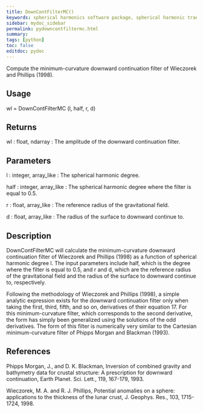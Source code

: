 ```yaml
---
title: DownContFilterMC()
keywords: spherical harmonics software package, spherical harmonic transform, legendre functions, multitaper spectral analysis, Python, gravity, magnetic field
sidebar: mydoc_sidebar
permalink: pydowncontfiltermc.html
summary:
tags: [python]
toc: false
editdoc: pydoc
---
```


Compute the minimum-curvature downward continuation filter of Wieczorek and Phillips (1998).

## Usage

wl = DownContFilterMC (l, half, r, d)

## Returns

wl : float, ndarray
:   The amplitude of the downward continuation filter.

## Parameters

l : integer, array_like
:   The spherical harmonic degree.

half : integer, array_like
:   The spherical harmonic degree where the filter is equal to 0.5.

r : float, array_like
:   The reference radius of the gravitational field.

d : float, array_like
:   The radius of the surface to downward continue to.

## Description

DownContFilterMC will calculate the minimum-curvature downward continuation filter of Wieczorek and Phillips (1998) as a function of spherical harmonic degree l. The input parameters include half, which is the degree where the filter is equal to 0.5, and r and d, which are the reference radius of the gravitational field and the radius of the surface to downward continue to, respectively.

Following the methodology of Wieczorek and Phillips (1998), a simple analytic expression exists for the downward continuation filter only when taking the first, third, fifth, and so on, derivatives of their equation 17. For this minimum-curvature filter, which corresponds to the second derivative, the form has simply been generalized using the solutions of the odd derivatives. The form of this filter is numerically very similar to the Cartesian minimum-curvature filter of Phipps Morgan and Blackman (1993).

## References

Phipps Morgan, J., and D. K. Blackman, Inversion of combined gravity and bathymetry data for crustal structure: A prescription for downward continuation, Earth Planet. Sci. Lett., 119, 167-179, 1993.

Wieczorek, M. A. and R. J. Phillips, Potential anomalies on a sphere: applications to the thickness of the lunar crust, J. Geophys. Res., 103, 1715-1724, 1998.
